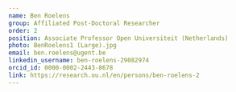 ```yaml
---
name: Ben Roelens
group: Affiliated Post-Doctoral Researcher
order: 2
position: Associate Professor Open Universiteit (Netherlands)
photo: BenRoelens1 (Large).jpg
email: ben.roelens@ugent.be
linkedin_username: ben-roelens-29082974
orcid_id: 0000-0002-2443-8678
link: https://research.ou.nl/en/persons/ben-roelens-2
---
```

